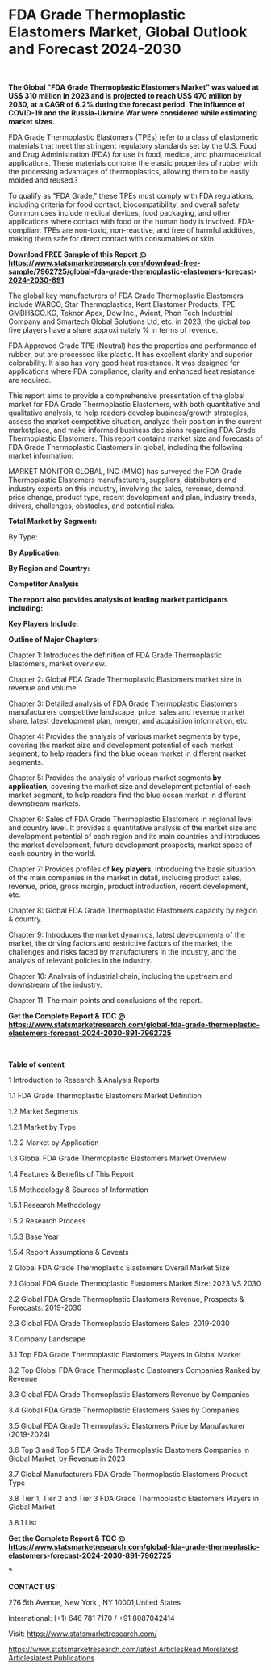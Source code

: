<h1>FDA Grade Thermoplastic Elastomers Market, Global Outlook and Forecast 2024-2030</h1><br/><p><strong>The Global "FDA Grade Thermoplastic Elastomers Market" was valued at US$ 310 million in 2023 and is projected to reach US$ 470 million by 2030, at a <strong>CAGR</strong> of 6.2% during the forecast period. The influence of COVID-19 and the Russia-Ukraine War were considered while estimating market sizes.</strong></p>
 
 
 
 <p>FDA Grade Thermoplastic Elastomers (TPEs) refer to a class of elastomeric materials that meet the stringent regulatory standards set by the U.S. Food and Drug Administration (FDA) for use in food, medical, and pharmaceutical applications. These materials combine the elastic properties of rubber with the processing advantages of thermoplastics, allowing them to be easily molded and reused.? </p>
 
 
 
 <p>To qualify as "FDA Grade," these TPEs must comply with FDA regulations, including criteria for food contact, biocompatibility, and overall safety. Common uses include medical devices, food packaging, and other applications where contact with food or the human body is involved. FDA-compliant TPEs are non-toxic, non-reactive, and free of harmful additives, making them safe for direct contact with consumables or skin.</p>
 
 
 
 <p><strong>Download FREE Sample of this Report @ <a href="https://www.statsmarketresearch.com/download-free-sample/7962725/global-fda-grade-thermoplastic-elastomers-forecast-2024-2030-891">https://www.statsmarketresearch.com/download-free-sample/7962725/global-fda-grade-thermoplastic-elastomers-forecast-2024-2030-891</a></strong></p>
 
 
 
 <p>The global key manufacturers of FDA Grade Thermoplastic Elastomers include WARCO, Star Thermoplastics, Kent Elastomer Products, TPE GMBH&CO.KG, Teknor Apex, Dow Inc., Avient, Phon Tech Industrial Company and Smartech Global Solutions Ltd, etc. in 2023, the global top five players have a share approximately % in terms of revenue.</p>
 
 
 
 <p>FDA Approved Grade TPE (Neutral) has the properties and performance of rubber, but are processed like plastic. It has excellent clarity and superior colorability. It also has very good heat resistance. It was designed for applications where FDA compliance, clarity and enhanced heat resistance are required.</p>
 
 
 
 <p>This report aims to provide a comprehensive presentation of the global market for FDA Grade Thermoplastic Elastomers, with both quantitative and qualitative analysis, to help readers develop business/growth strategies, assess the market competitive situation, analyze their position in the current marketplace, and make informed business decisions regarding FDA Grade Thermoplastic Elastomers. This report contains market size and forecasts of FDA Grade Thermoplastic Elastomers in global, including the following market information:</p>
 
 
 
 <p>MARKET MONITOR GLOBAL, INC (MMG) has surveyed the FDA Grade Thermoplastic Elastomers manufacturers, suppliers, distributors and industry experts on this industry, involving the sales, revenue, demand, price change, product type, recent development and plan, industry trends, drivers, challenges, obstacles, and potential risks.</p>
 
 
 
 <p><strong>Total Market by Segment:</strong></p>
 
 
 
 <p>By Type:</p>
 
 
 
 <p><strong><strong>By Application</strong>:</strong></p>
 
 
 
 <p><strong>By Region and Country:</strong></p>
 
 
 
 <p><strong>Competitor Analysis</strong></p>
 
 
 
 <p><strong>The report also provides analysis of leading market participants including:</strong></p>
 
 
 
 <p><strong><strong>Key Players</strong> Include:</strong></p>
 
 
 
 <p><strong>Outline of Major Chapters:</strong></p>
 
 
 
 <p>Chapter 1: Introduces the definition of FDA Grade Thermoplastic Elastomers, market overview.</p>
 
 
 
 <p>Chapter 2: Global FDA Grade Thermoplastic Elastomers market size in revenue and volume.</p>
 
 
 
 <p>Chapter 3: Detailed analysis of FDA Grade Thermoplastic Elastomers manufacturers competitive landscape, price, sales and revenue market share, latest development plan, merger, and acquisition information, etc.</p>
 
 
 
 <p>Chapter 4: Provides the analysis of various market segments by type, covering the market size and development potential of each market segment, to help readers find the blue ocean market in different market segments.</p>
 
 
 
 <p>Chapter 5: Provides the analysis of various market segments <strong>by application</strong>, covering the market size and development potential of each market segment, to help readers find the blue ocean market in different downstream markets.</p>
 
 
 
 <p>Chapter 6: Sales of FDA Grade Thermoplastic Elastomers in regional level and country level. It provides a quantitative analysis of the market size and development potential of each region and its main countries and introduces the market development, future development prospects, market space of each country in the world.</p>
 
 
 
 <p>Chapter 7: Provides profiles of <strong>key players</strong>, introducing the basic situation of the main companies in the market in detail, including product sales, revenue, price, gross margin, product introduction, recent development, etc.</p>
 
 
 
 <p>Chapter 8: Global FDA Grade Thermoplastic Elastomers capacity by region & country.</p>
 
 
 
 <p>Chapter 9: Introduces the market dynamics, latest developments of the market, the driving factors and restrictive factors of the market, the challenges and risks faced by manufacturers in the industry, and the analysis of relevant policies in the industry.</p>
 
 
 
 <p>Chapter 10: Analysis of industrial chain, including the upstream and downstream of the industry.</p>
 
 
 
 <p>Chapter 11: The main points and conclusions of the report.</p>
 
 
 
 <div><b>Get the Complete Report & TOC @ <a href="https://www.statsmarketresearch.com/global-fda-grade-thermoplastic-elastomers-forecast-2024-2030-891-7962725">https://www.statsmarketresearch.com/global-fda-grade-thermoplastic-elastomers-forecast-2024-2030-891-7962725</a></b></div>
 
 
 
 <p><br />
 
 <b>Table of content</b></p>
 
 
 
 <p>1 Introduction to Research & Analysis Reports<br />
 
 1.1 FDA Grade Thermoplastic Elastomers Market Definition<br />
 
 1.2 Market Segments<br />
 
 1.2.1 Market by Type<br />
 
 1.2.2 Market by Application<br />
 
 1.3 Global FDA Grade Thermoplastic Elastomers Market Overview<br />
 
 1.4 Features & Benefits of This Report<br />
 
 1.5 Methodology & Sources of Information<br />
 
 1.5.1 Research Methodology<br />
 
 1.5.2 Research Process<br />
 
 1.5.3 Base Year<br />
 
 1.5.4 Report Assumptions & Caveats<br />
 
 2 Global FDA Grade Thermoplastic Elastomers Overall Market Size<br />
 
 2.1 Global FDA Grade Thermoplastic Elastomers Market Size: 2023 VS 2030<br />
 
 2.2 Global FDA Grade Thermoplastic Elastomers Revenue, Prospects & Forecasts: 2019-2030<br />
 
 2.3 Global FDA Grade Thermoplastic Elastomers Sales: 2019-2030<br />
 
 3 Company Landscape<br />
 
 3.1 Top FDA Grade Thermoplastic Elastomers Players in Global Market<br />
 
 3.2 Top Global FDA Grade Thermoplastic Elastomers Companies Ranked by Revenue<br />
 
 3.3 Global FDA Grade Thermoplastic Elastomers Revenue by Companies<br />
 
 3.4 Global FDA Grade Thermoplastic Elastomers Sales by Companies<br />
 
 3.5 Global FDA Grade Thermoplastic Elastomers Price by Manufacturer (2019-2024)<br />
 
 3.6 Top 3 and Top 5 FDA Grade Thermoplastic Elastomers Companies in Global Market, by Revenue in 2023<br />
 
 3.7 Global Manufacturers FDA Grade Thermoplastic Elastomers Product Type<br />
 
 3.8 Tier 1, Tier 2 and Tier 3 FDA Grade Thermoplastic Elastomers Players in Global Market<br />
 
 3.8.1 List</p>
 
 
 
 <div><b>Get the Complete Report & TOC @ <a href="https://www.statsmarketresearch.com/global-fda-grade-thermoplastic-elastomers-forecast-2024-2030-891-7962725">https://www.statsmarketresearch.com/global-fda-grade-thermoplastic-elastomers-forecast-2024-2030-891-7962725</a></b></div>
 
 
 
 <p>? </p>
 
 
 
 <p><b>CONTACT US:</b><br />
 
 276 5th Avenue, New York , NY 10001,United States<br />
 
 International: (+1) 646 781 7170 / +91 8087042414<br />
 
 Visit: <a href="https://www.statsmarketresearch.com/">https://www.statsmarketresearch.com/</a><br />
 
 <a href="https://gyeongbokgung.com">https://www.statsmarketresearch.com/</a><a href="https://hallyeomaritime.com">latest Articles</a><a href="https://jingwansa.com">Read More</a><a href="https://nguoiviet.jp/">latest Articles</a><a href="https://www.intelmarketresearch.com/">latest Publications</a></p>